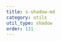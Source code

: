 ```yaml
---
title: s-shadow-md
category: utils
util_type: shadow
order: 131
---
```

<div class="s-shadow-md">
  <div class="s-p-2"></div>
</div>